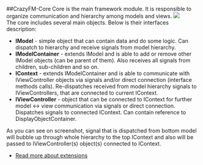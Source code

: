 ##CrazyFM-Core
Core is the main framework module. It is responsible to organize communication and hierarchy among models and views.
![](https://github.com/CrazyFlasher/crazyfm/blob/gh-pages/assets/core-m.jpg?raw=true)  
The core includes several main objects. Below is their interfaces description:
- **IModel** - simple object that can contain data and do some logic. Can dispatch to hierarchy and receive signals from model hierarchy.
- **IModelContainer** - extends IModel and is able to add or remove other IModel objects (can be parent of them). Also receives all
signals from children, sub-children and so on.
- **IContext** - extends IModelContainer and is able to communicate with IViewController objects via signals and/or direct connection 
(interface methods calls). Re-dispatches received from model hierarchy signals to IViewControllers, that are connected to current IContext.
- **IViewController** - object that can be connected to IContext for further model <-> view communication via signals or direct
connection. Dispatches signals to connected IContext. Can contain reference to DisplayObjectContainer.

As you can see on screenshot, signal that is dispatched from bottom model will bubble up through whole hierarchy to the top IContext and 
also will be passed to IViewController(s) object(s) connected to IContext.

- [Read more about extensions](../extensions)